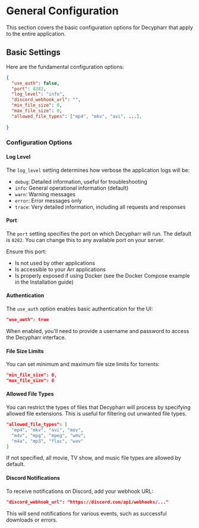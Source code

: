 # General Configuration

This section covers the basic configuration options for Decypharr that apply to the entire application.

## Basic Settings

Here are the fundamental configuration options:

```json
{
  "use_auth": false,
  "port": 8282,
  "log_level": "info",
  "discord_webhook_url": "",
  "min_file_size": 0,
  "max_file_size": 0,
  "allowed_file_types": ["mp4", "mkv", "avi", ...],
  
}
```

### Configuration Options

#### Log Level
The `log_level` setting determines how verbose the application logs will be:

- `debug`: Detailed information, useful for troubleshooting
- `info`: General operational information (default)
- `warn`: Warning messages
- `error`: Error messages only
- `trace`: Very detailed information, including all requests and responses

#### Port

The `port` setting specifies the port on which Decypharr will run. The default is `8282`. You can change this to any available port on your server.

Ensure this port:

- Is not used by other applications
- Is accessible to your Arr applications
- Is properly exposed if using Docker (see the Docker Compose example in the Installation guide)


#### Authentication
The `use_auth` option enables basic authentication for the UI:

```json
"use_auth": true
```

When enabled, you'll need to provide a username and password to access the Decypharr interface.


#### File Size Limits

You can set minimum and maximum file size limits for torrents:
```json
"min_file_size": 0,
"max_file_size": 0
```

#### Allowed File Types
You can restrict the types of files that Decypharr will process by specifying allowed file extensions. This is useful for filtering out unwanted file types.

```json
"allowed_file_types": [
  "mp4", "mkv", "avi", "mov",
  "m4v", "mpg", "mpeg", "wmv",
  "m4a", "mp3", "flac", "wav"
]
```

If not specified, all movie, TV show, and music file types are allowed by default.


#### Discord Notifications
To receive notifications on Discord, add your webhook URL:
```json
"discord_webhook_url": "https://discord.com/api/webhooks/..."
```
This will send notifications for various events, such as successful downloads or errors.
